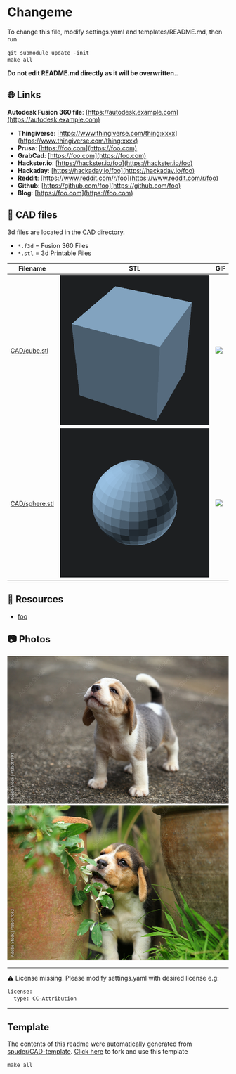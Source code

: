 
# Changeme
To change this file, modify settings.yaml and templates/README.md, then run 
```
git submodule update -init
make all
```

**Do not edit README.md directly as it will be overwritten..**



## :globe_with_meridians: Links


**Autodesk Fusion 360 file**: [https://autodesk.example.com](https://autodesk.example.com)


- **Thingiverse**: [https://www.thingiverse.com/thing:xxxx](https://www.thingiverse.com/thing:xxxx)
- **Prusa**: [https://foo.com](https://foo.com)
- **GrabCad**: [https://foo.com](https://foo.com)
- **Hackster.io**: [https://hackster.io/foo](https://hackster.io/foo)
- **Hackaday**: [https://hackaday.io/foo](https://hackaday.io/foo)
- **Reddit**: [https://www.reddit.com/r/foo](https://www.reddit.com/r/foo)
- **Github**: [https://github.com/foo](https://github.com/foo)
- **Blog**: [https://foo.com](https://foo.com)

## :triangular_ruler: CAD files

3d files are located in the [CAD](./CAD) directory.
- `*.f3d` = Fusion 360 Files
- `*.stl` = 3d Printable Files

| Filename | STL | GIF | 
| --- | --- | --- | 
| [CAD/cube.stl](./CAD%2Fcube.stl) | ![](./CAD%2Fcube.stl.png) | ![](./CAD%2Fcube.stl.gif) | 
| [CAD/sphere.stl](./CAD%2Fsphere.stl) | ![](./CAD%2Fsphere.stl.png) | ![](./CAD%2Fsphere.stl.gif) | 

## :notebook: Resources
- [foo](https://example.com)

## :camera: Photos
![](photos%2Ffoo.jpg)
![](photos%2Fbar.jpg)

---


:warning: License missing. Please modify settings.yaml with desired license
e.g: 
```
license: 
  type: CC-Attribution
```


---
## Template
The contents of this readme were automatically generated from [spuder/CAD-template](https://github.com/spuder/CAD-template). 
[Click here](https://github.com/spuder/CAD-template/generate) to fork and use this template

```
make all
```